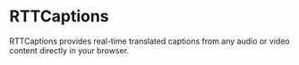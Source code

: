 # RTTCaptions
RTTCaptions provides real-time translated captions from any audio or video content directly in your browser.
